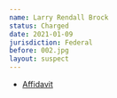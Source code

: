 ```yaml
---
name: Larry Rendall Brock
status: Charged
date: 2021-01-09
jurisdiction: Federal
before: 002.jpg
layout: suspect
---
```


- [Affidavit](https://bit.ly/3nwc5vL)
